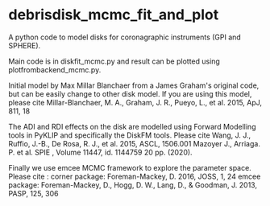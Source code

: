 # debrisdisk_mcmc_fit_and_plot #

A python code to model disks for coronagraphic instruments (GPI and SPHERE). 

Main code is in diskfit_mcmc.py and result can be plotted using plotfrombackend_mcmc.py.

Initial model by Max Millar Blanchaer from a James Graham's original code, but can be easily change to other disk model. If you are using this model, please cite 
Millar-Blanchaer, M. A., Graham, J. R., Pueyo, L., et al. 2015, ApJ, 811, 18

The ADI and RDI effects on the disk are modelled using Forward Modelling tools in PyKLIP and specifically the DiskFM tools. Please cite
Wang, J. J., Ruffio, J.-B., De Rosa, R. J., et al. 2015, ASCL, 1506.001
Mazoyer J., Arriaga. P. et al. SPIE , Volume 11447, id. 1144759 20 pp. (2020).

Finally we use emcee MCMC framework to explore the parameter space. Please cite :
corner package: Foreman-Mackey, D. 2016, JOSS, 1, 24
emcee package: Foreman-Mackey, D., Hogg, D. W., Lang, D., & Goodman, J. 2013, PASP, 125, 306 

